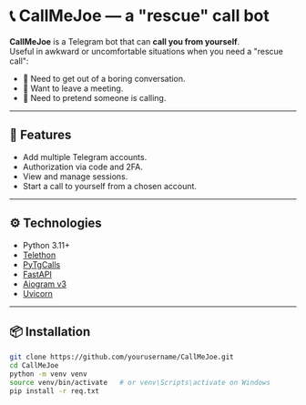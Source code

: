 # 📞 CallMeJoe — a "rescue" call bot

**CallMeJoe** is a Telegram bot that can **call you from yourself**.  
Useful in awkward or uncomfortable situations when you need a "rescue call":

- 💬 Need to get out of a boring conversation.  
- 🚪 Want to leave a meeting.  
- 📱 Need to pretend someone is calling.  

---

## 🚀 Features
- Add multiple Telegram accounts.  
- Authorization via code and 2FA.  
- View and manage sessions.  
- Start a call to yourself from a chosen account.  

---

## ⚙️ Technologies
- Python 3.11+  
- [Telethon](https://github.com/LonamiWebs/Telethon)  
- [PyTgCalls](https://github.com/pytgcalls/pytgcalls)  
- [FastAPI](https://fastapi.tiangolo.com/)  
- [Aiogram v3](https://github.com/aiogram/aiogram)  
- [Uvicorn](https://www.uvicorn.org/)  

---

## 📦 Installation
```bash
git clone https://github.com/yourusername/CallMeJoe.git
cd CallMeJoe
python -m venv venv
source venv/bin/activate   # or venv\Scripts\activate on Windows
pip install -r req.txt
